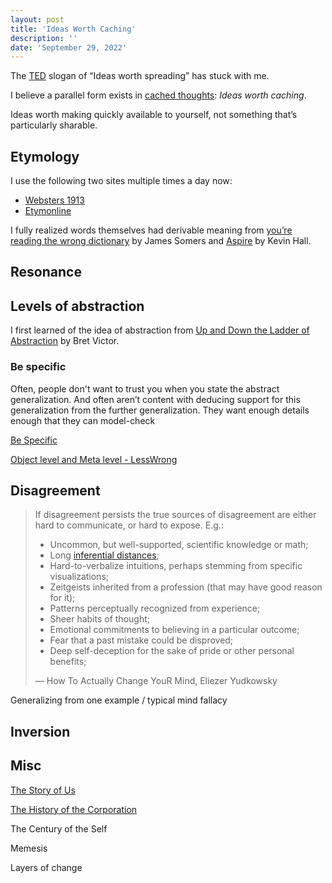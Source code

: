 ```yaml
---
layout: post
title: 'Ideas Worth Caching'
description: ''
date: 'September 29, 2022'
---
```


The [TED](https://www.ted.com/) slogan of “Ideas worth spreading” has stuck with me.

I believe a parallel form exists in [cached thoughts](https://lukasmurdock.com/cache/): _Ideas worth caching_.

Ideas worth making quickly available to yourself, not something that’s particularly sharable.

## Etymology

I use the following two sites multiple times a day now:

- [Websters 1913](https://www.websters1913.com/words/Etymology)
- [Etymonline](https://www.etymonline.com/)

I fully realized words themselves had derivable meaning from [you’re reading the wrong dictionary](https://jsomers.net/blog/dictionary) by James Somers and [Aspire](https://www.goodreads.com/book/show/6713378-aspire) by Kevin Hall.

## Resonance


## Levels of abstraction

I first learned of the idea of abstraction from [Up and Down the Ladder of Abstraction](http://worrydream.com/LadderOfAbstraction/) by Bret Victor.

### Be specific

Often, people don't want to trust you when you state the abstract generalization. And often aren’t content with deducing support for this generalization from the further generalization. They want enough details enough that they can model-check

[Be Specific](https://www.lesswrong.com/posts/NgtYDP3ZtLJaM248W/sotw-be-specific)

[Object level and Meta level - LessWrong](https://www.lesswrong.com/tag/object-level-and-meta-level)


## Disagreement


> If disagreement persists the true sources of disagreement are either hard to communicate, or hard to expose. E.g.:
> * Uncommon, but well-supported, scientific knowledge or math;
> * Long [inferential distances](https://www.lesswrong.com/tag/inferential-distance);
> * Hard-to-verbalize intuitions, perhaps stemming from specific visualizations;
> * Zeitgeists inherited from a profession (that may have good reason for it);
> * Patterns perceptually recognized from experience;
> * Sheer habits of thought;
> * Emotional commitments to believing in a particular outcome;
> * Fear that a past mistake could be disproved;
> * Deep self-deception for the sake of pride or other personal benefits;
>
> — How To Actually Change YouR Mind, Eliezer Yudkowsky

Generalizing from one example / typical mind fallacy

## Inversion

## Misc

[The Story of Us](https://waitbutwhy.com/2019/08/story-of-us.html)

[The History of the Corporation](https://www.ribbonfarm.com/2011/06/08/a-brief-history-of-the-corporation-1600-to-2100/)

The Century of the Self

Memesis

Layers of change
